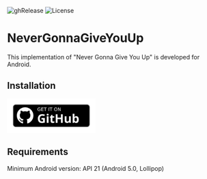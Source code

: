 ![ghRelease](https://img.shields.io/github/v/release/Willie169/mancala-android)
![License](https://img.shields.io/badge/license-MIT-blue.svg)
# NeverGonnaGiveYouUp
This implementation of "Never Gonna Give You Up" is developed for Android.
## Installation
[<img src="https://github.com/Kunzisoft/Github-badge/raw/main/get-it-on-github.svg" alt="Get it on GitHub" height="80">](https://raw.githubusercontent.com/Willie169/mancala-android/main/com.willie.nevergonnagiveyouup_1.0.apk)
## Requirements
Minimum Android version: API 21 (Android 5.0, Lollipop)
